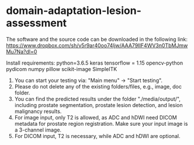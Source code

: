 # domain-adaptation-lesion-assessment

The software and the source code can be downloaded in the following link:
https://www.dropbox.com/sh/v5r9ar40oo74ljw/AAA79IIF4WV3n0TbMJmwMu7Na?dl=0


Install requirements:
python=3.6.5
keras
tensorflow = 1.15
opencv-python
pydicom
numpy 
pillow
scikit-image
SimpleITK


1. You can start your testing via: "Main menu" → "Start testing".
2. Please do not delete any of the existing folders/files, e.g., image, doc folder.
3. You can find the predicted results under the folder "./media/output/", including prostate segmentation, prostate lesion detection, and lesion malignancy results.
4. For image input, only T2 is allowed, as ADC and hDWI need DICOM metadata for prostate region registration. Make sure your input image is a 3-channel image.
5. For DICOM input, T2 is necessary, while ADC and hDWI are optional.

